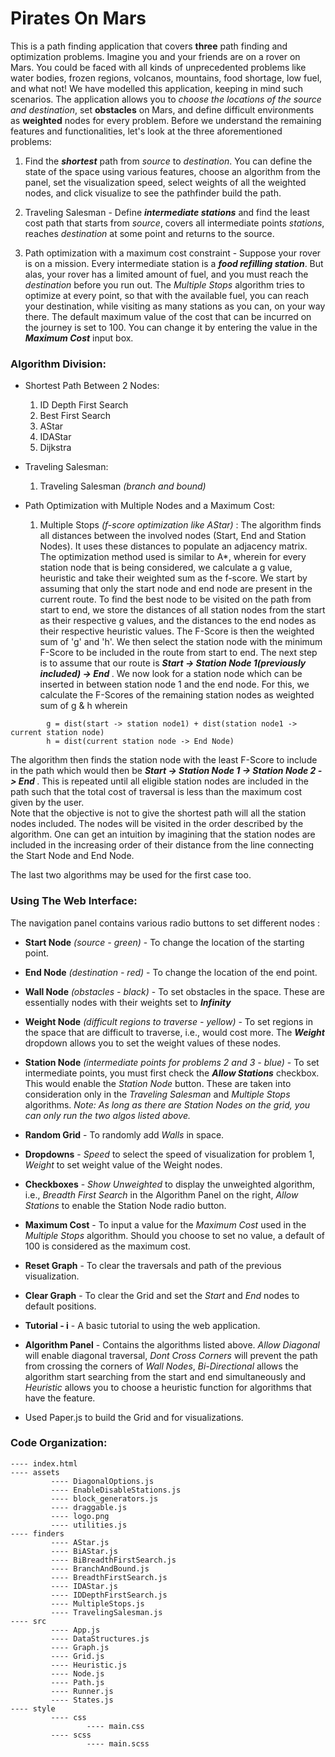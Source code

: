 # Pirates On Mars

This is a path finding application that covers **three** path finding and optimization problems. Imagine you and your friends are on a rover on Mars. You could be faced with all kinds of unprecedented problems like water bodies, frozen regions, volcanos, mountains, food shortage, low fuel, and what not! We have modelled this application, keeping in mind such scenarios. The application allows you to _choose the locations of the source and destination_, set **obstacles** on Mars, and define difficult environments as **weighted** nodes for every problem. Before we understand the remaining features and functionalities, let's look at the three aforementioned problems:

1. Find the **_shortest_** path from _source_ to _destination_. You can define the state of the space using various features, choose an algorithm from the panel, set the visualization speed, select weights of all the weighted nodes, and click visualize to see the pathfinder build the path.

2. Traveling Salesman - Define **_intermediate stations_** and find the least cost path that starts from _source_, covers all intermediate points _stations_, reaches _destination_ at some point and returns to the source.

3. Path optimization with a maximum cost constraint - Suppose your rover is on a mission. Every intermediate station is a **_food refilling station_**. But alas, your rover has a limited amount of fuel, and you must reach the _destination_ before you run out. The _Multiple Stops_ algorithm tries to optimize at every point, so that with the available fuel, you can reach your destination, while visiting as many stations as you can, on your way there. The default maximum value of the cost that can be incurred on the journey is set to 100. You can change it by entering the value in the **_Maximum Cost_** input box.

### Algorithm Division:

* Shortest Path Between 2 Nodes:

    1. ID Depth First Search
    2. Best First Search
    3. AStar
    4. IDAStar
    5. Dijkstra

* Traveling Salesman:

    1. Traveling Salesman _(branch and bound)_

* Path Optimization with Multiple Nodes and a Maximum Cost:

    1. Multiple Stops _(f-score optimization like AStar)_ : The algorithm finds all distances between the involved nodes (Start, End and Station Nodes). It uses these distances to populate an adjacency matrix. The optimization method used is similar to A*, wherein for every station node that is being considered, we calculate a g value, heuristic and take their weighted sum as the f-score. We start by assuming that only the start node and end node are present in the current route. To find the best node to be visited on the path from start to end, we store the distances of all station nodes from the start as their respective g values, and the distances to the end nodes as their respective heuristic values. The F-Score is then the weighted sum of 'g' and 'h'. We then select the station node with the minimum F-Score to be included in the route from start to end. The next step is to assume that our route is <b><i>Start -> Station Node 1(previously included) -> End </i></b>. We now look for a station node which can be inserted in between station node 1 and the end node. For this, we calculate the F-Scores of the remaining station nodes as weighted sum of g & h wherein<br>
```
        g = dist(start -> station node1) + dist(station node1 -> current station node) 
        h = dist(current station node -> End Node)
```
The algorithm then finds the station node with the least F-Score to include in the path which would then be <b><i>Start -> Station Node 1 -> Station Node 2 -> End </i></b>. This is repeated until all eligible station nodes are included in the path such that the total cost of traversal is less than the maximum cost given by the user.   
Note that the objective is not to give the shortest path will all the station nodes included. The nodes will be visited in the order described by the algorithm. One can get an intuition by imagining that the station nodes are included in the increasing order of their distance from the line connecting the Start Node and End Node.

The last two algorithms may be used for the first case too.

### Using The Web Interface:

The navigation panel contains various radio buttons to set different nodes :

* **Start Node** _(source - green)_ - To change the location of the starting point.

* **End Node** _(destination - red)_ - To change the location of the end point.

* **Wall Node** _(obstacles - black)_ - To set obstacles in the space. These are essentially nodes with their weights set to **_Infinity_**

* **Weight Node** _(difficult regions to traverse - yellow)_ - To set regions in the space that are difficult to traverse,   i.e., would cost more. The **_Weight_** dropdown allows you to set the weight values of these nodes.

* **Station Node** _(intermediate points for problems 2 and 3 - blue)_ - To set intermediate points, you must first check the **_Allow Stations_** checkbox. This would enable the _Station Node_ button. These are taken into consideration only in the _Traveling Salesman_ and _Multiple Stops_ algorithms. 
_Note: As long as there are Station Nodes on the grid, you can only run the two algos listed above._

* **Random Grid** - To randomly add _Walls_ in space.

* **Dropdowns** - _Speed_ to select the speed of visualization for problem 1, _Weight_ to set weight value of the Weight nodes.

* **Checkboxes** - _Show Unweighted_ to display the unweighted algorithm, i.e., _Breadth First Search_ in the Algorithm Panel on the right, _Allow Stations_ to enable the Station Node radio button.

* **Maximum Cost** - To input a value for the _Maximum Cost_ used in the _Multiple Stops_ algorithm. Should you choose to set no value, a default of 100 is considered as the maximum cost. 

* **Reset Graph** - To clear the traversals and path of the previous visualization.

* **Clear Graph** - To clear the Grid and set the _Start_ and _End_ nodes to default positions.

* **Tutorial - i** - A basic tutorial to using the web application.

* **Algorithm Panel** - Contains the algorithms listed above. _Allow Diagonal_ will enable diagonal traversal, _Dont Cross Corners_ will prevent the path from crossing the corners of _Wall Nodes_, _Bi-Directional_ allows the algorithm start searching from the start and end simultaneously and _Heuristic_ allows you to choose a heuristic function for algorithms that have the feature.


- Used Paper.js to build the Grid and for visualizations.

### Code Organization:
```
---- index.html     
---- assets     
         ---- DiagonalOptions.js        
         ---- EnableDisableStations.js      
         ---- block_generators.js       
         ---- draggable.js      
         ---- logo.png      
         ---- utilities.js      
---- finders        
         ---- AStar.js      
         ---- BiAStar.js        
         ---- BiBreadthFirstSearch.js       
         ---- BranchAndBound.js     
         ---- BreadthFirstSearch.js     
         ---- IDAStar.js        
         ---- IDDepthFirstSearch.js     
         ---- MultipleStops.js      
         ---- TravelingSalesman.js      
---- src        
         ---- App.js        
         ---- DataStructures.js     
         ---- Graph.js      
         ---- Grid.js       
         ---- Heuristic.js      
         ---- Node.js       
         ---- Path.js       
         ---- Runner.js     
         ---- States.js     
---- style      
         ---- css       
                 ---- main.css      
         ---- scss      
                 ---- main.scss     
```
